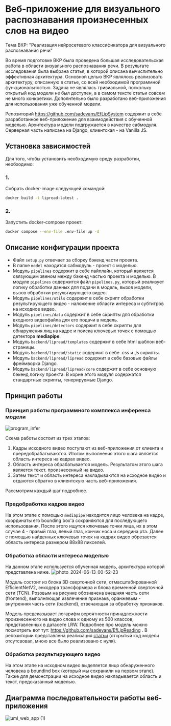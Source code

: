 # Веб-приложение для визуального распознавания произнесенных слов на видео
Тема ВКР: "Реализация нейросетевого классификатора для визуального распознавания речи"

Во время подготовке ВКР была проведена большая исследовательская работа в области визуального распознавания речи. В результате исследования была выбрана статья, в которой описана вычислительно эффективная архитектура. Основной целью ВКР являлось реализовать архитектуру, описанную в статье, со всей необходимой программной функциональностью. Задача не являлась тривиальной, поскольку открытый код модели не был доступен, а в самом тексте статьи совсем не много конкретики. Дополнтельно было разработано веб-приложения для использования уже обученной модели.

Репозиторий https://github.com/sadevans/EfLipSystem содержит в себе разработанное веб-приложение для взаимодействия с обученной моделью. Архитектура модели подгружается в качестве сабмодуля. 
Серверная часть написана на Django, клиентская - на Vanilla JS.

## Установка зависимостей
Для того, чтобы установить необходимую среду разработки, необходимо:

### 1. 
Собрать docker-image следующей командой:
```bash
docker build -t lipread:latest .
```
### 2. 
Запустить docker-compose проект:
```bash
docker compose --env-file .env-file up -d
```
## Описание конфигурации проекта

- Файл `setup.py` отвечает за сборку бэкенд части проекта.
- В папке `model` находится сабмодуль - проект с моделью.
- Модуль `pipelines` содержит в себе пайплайн, который является связующим звеном между бэкенд частью проекта и моделью. В модуле `pipelines` содержится файл `pipelines.py`, который реализует логику обработки данных для подачи в модель, вызов модели, вызов обработки результирующего видео.
- Модуль `pipelines/utils` содержит в себе скрипт обработки результирующего видео - наложение области интереса и субтитров на исходное видео.
- Модуль `pipelines/data` содержит в себе скрипты для обработки входного видеофайла для его подачи в модель.
- Модуль `pipelines/detectors` содержит в себе скрипты для обнаружения лиц на кадре и поиска ключевых точек с помощью детектора **mediapipe**.
- Модуль `backend/lipread/templates` содержит в себе html шаблон веб-страницы.
- Модуль `backend/lipread/static` содержит в себе *.css* и *.js* скрипты.
- Модуль `backend/lipread/lipread` содержит в себе базовые файлы фреймворка Django. 
- Модуль `backend/lipread/lipread/core` содержит в себе основную бэкенд логику проекта. В корне этого модуля содержатся стандартные скрипты, генерируемые Django.

## Принцип работы

### Принцип работы программного комплекса инференса модели

![program_infer](https://github.com/sadevans/EfLipSystem/assets/82286355/4fede64a-3d2b-4d0f-b3f3-55e6857c1b78)

Схема работы состоит из трех этапов:
1. Кадры исходного видео поступают из веб-приложения от клиента и прередобрабатываются. Итогом выполнения этого шага является область интереса на кадрах видео.
2. Область интереса обрабатывается модель. Результатом этого шага является текст. произнесенный на видео.
3. Затем текст и область интереса накладываются на исходное видео и отдаются обратно в клиентскую часть веб-приложения.

Рассмотрим каждый шаг подробнее.

### Предобработка кадров видео
На этом этапе с помощью `mediapipe` находится лицо человека на кадре, координаты его bounding box'а сохраняются для последующего использования. После этого ищутся ключевые точки лица, их в этом случае 4 - правый глаз, левый глаз, кончик носа и середина рта. Далее с помощью найденных ключевых точек на кадрах видео обрезается область интереса размером 88х88 пикселей.

### Обработка области интереса моделью
На данном этапе используется обученная модель, архитектура которой представлена ниже.
![photo_2024-06-13_00-52-23](https://github.com/sadevans/EfLipSystem/assets/82286355/97dcf13e-f5d0-48e7-89b5-1869628d7248)

Модель состоит из блока 3D сверточной сети, отмасштабированной EfficientNetV2, энкодера трансформера и блока временной сверточной сети (TCN). Розовым на рисунке обозначена внешняя часть сети (frontend), выполняющая извлечение признакв, оранжевым - внутренняя часть сети (backend), отвечающая за обработку признаков.

Модель предсказывает логарифм вероятности принадлежности произнесенного на видео слова к одному из 500 классов, представленных в датасете LRW. 
Подробнее про модель можно посмотреть вот тут: https://github.com/sadevans/EfLipReading . В репозитории представлена реализация [статьи](https://www.researchgate.net/publication/360794222_Accurate_and_Resource-Efficient_Lipreading_with_Efficientnetv2_and_Transformers?enrichId=rgreq-f863c780260845c92418bc773235cd22-XXX&enrichSource=Y292ZXJQYWdlOzM2MDc5NDIyMjtBUzoxMTQzMTI4MTA5NTk5NTA2N0AxNjY4MDY3MjI5NDM5&el=1_x_2&_esc=publicationCoverPdf) (открытый код модели отсутсвовал, мною все было реализовано с нуля).

### Обработка результирующего видео
На этом этапе на исходном видео выделяется лицо обнаруженного человека в boundind box (который мы сохранили на первом этапе). Также для демонстрации на исходное видео накладывается область и текст, предсказанный моделью.

## Диаграмма последовательности работы веб-приложения

![uml_web_app (1)](https://github.com/sadevans/EfLipSystem/assets/82286355/0554a098-7a8d-43e1-9862-613adc4374a5)

